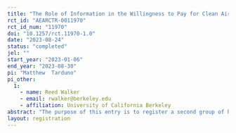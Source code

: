 ```yaml
---
title: "The Role of Information in the Willingness to Pay for Clean Air (Auxiliary)"
rct_id: "AEARCTR-0011970"
rct_id_num: "11970"
doi: "10.1257/rct.11970-1.0"
date: "2023-08-24"
status: "completed"
jel: ""
start_year: "2023-01-06"
end_year: "2023-08-30"
pi: "Matthew  Tarduno"
pi_other:
  1:
    - name: Reed Walker
    - email: rwalker@berkeley.edu
    - affiliation: University of California Berkeley
abstract: "The purpose of this entry is to register a second group of hypotheses that we conduct as part of a split-sample approach, following Anderson and Magruder (2017). As outlined in the primary pre-analysis plan for this project (AEARCTR-0010435), we test several "main" hypotheses for this project. We also test "auxiliary" hypotheses by first screening the tests in an exploratory sample (35% of observations). The final step is to use the remaining 65% of data to confirm/reject the auxiliary hypotheses that passed the screening threshold (t=1.6) in the exploratory sample. In the attached pre-analysis plan, we list the hypotheses that passed the screening stage, and that we will test on the confirmation sample. "
layout: registration
---
```


